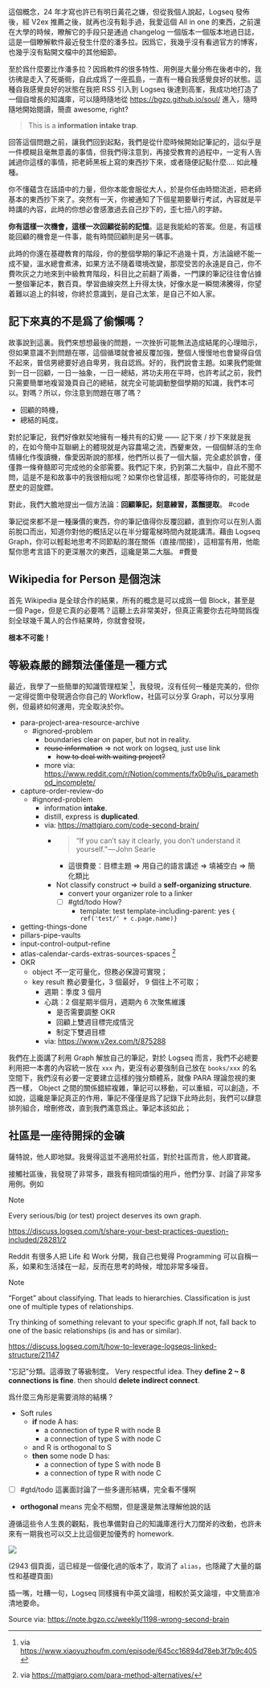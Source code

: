 
這個概念，24 年才寫也許已有明日黃花之嫌，但從我個人說起，Logseq 發佈後，經 V2ex 推薦之後，就再也沒有鬆手過，我愛這個 All in one 的東西，之前還在大學的時候，瞭解它的手段只是通過 changelog 一個版本一個版本地過日誌，這是一個瞭解軟件最近發生什麼的潘多拉。因爲它，我幾乎沒有看過官方的博客，也幾乎沒有點開文檔中的其他細節。

至於爲什麼要比作潘多拉？因爲軟件的很多特性、用例是大量分佈在後者中的，我彷彿是走入了死衚衕，自此成爲了一座孤島，一直有一種自我感覺良好的狀態。這種自我感覺良好的狀態在我把 RSS 引入到 Logseq 後達到高峯，我成功地打造了一個自增長的知識庫，可以隨時隨地從 https://bgzo.github.io/soul/ 進入，隨時隨地開始閱讀，簡直 awesome, right?

> This is a **information intake trap**.

回答這個問題之前，讓我們回到起點，我們是從什麼時候開始記筆記的，這似乎是一件模糊且毫無意義的事情，但我們得注意到，再接受教育的過程中，一定有人告誡過你這樣的事情，把老師黑板上寫的東西抄下來，或者隨便記點什麼.... 如此種種。

你不懂蘊含在話語中的力量，但你本能會服從大人，於是你任由時間流逝，把老師基本的東西抄下來了。突然有一天，你被通知了下個星期要舉行考試，內容就是平時講的內容，此時的你想必會感激過去自己抄下的，歪七扭八的字跡。

**你有這樣一次機會，這樣一次回顧從前的記憶**。這是我能給的答案。但是，有這樣能回顧的機會是一件事，能有時間回顧則是另一碼事。

此時的你還在基礎教育的階段，你的整個學期的筆記不過幾十頁，方法論總不能一成不變，溫水總會煮沸，如果方法不隨着環境改變，那麼受苦的永遠是自己，你不費吹灰之力地來到中級教育階段，科目比之前翻了兩番，一門課的筆記往往會佔據一整個筆記本，數百頁。學習曲線突然上升得太快，好像水是一瞬間沸騰得，你望着難以追上的斜坡，你終於意識到，是自己太笨，是自己不如人家。

## 記下來真的不是爲了偷懶嗎？

故事說到這裏。我們來想想最後的問題，一次挫折可能無法造成結尾的心理暗示，但如果意識不到問題在哪，這個循環就會被反覆加強，整個人慢慢地也會變得自信不起來，普信男總要好過自卑男，我自認爲。好的，我們說會主題。如果我們能做到一日一回顧，一日一抽象，一日一總結，將功夫用在平時，也許考試之前，我們只需要簡單地複習幾頁自己的總結，就完全可能調動整個學期的知識，我們本可以。對嗎？所以，你注意到問題在哪了嗎？

- 回顧的時機，
- 總結的純度。

對於記筆記，我們好像默契地擁有一種共有的幻覺 —— 記下來 / 抄下來就是我的，在如今簡中互聯網上的體現就是內容農場之流，西顰東效，一個個鮮活的生命情緣化作復讀機，像愛因斯說的那樣，他們所以長了一個大腦，完全處於誤會，僅僅靠一條脊髓即可完成他的全部需要。我們記下來，扔到第二大腦中，自此不聞不問，這是不是和故事中的我很相似呢？如果你也曾這樣，那麼等待你的，可能就是歷史的迴旋鏢。

對此，我們大膽地提出一個方法論：**回顧筆記，刻意練習，蒸餾提取**。 #code

筆記從來都不是一種廉價的東西，你的筆記值得你反覆回顧，直到你可以在別人面前脫口而出，知道你對他的概括足以在半分鐘電梯時間內就能講清。藉由 Logseq Graph，你可以輕鬆地思考不同節點的潛在關係（直接/間接），這相當有用，他能幫你思考言語下的更深層次的東西，這纔是第二大腦。 #費曼

## Wikipedia for Person 是個泡沫

首先 Wikipedia 是全球合作的結果，所有的概念是可以成爲一個 Block，甚至是一個 Page，但是它真的必要嗎？這聽上去非常美好，但真正需要你去花時間爲復刻全球幾千萬人的合作結果時，你就會發現，

**根本不可能！**

## 等級森嚴的歸類法僅僅是一種方式

最近，我學了一些簡單的知識管理框架 [^podcast]，我發現，沒有任何一種是完美的，但你一定得從箇中發現適合你自己的 Workflow，社區可以分享 Graph，可以分享用例，但最終如何運用，完全取決於你。

- para-project-area-resource-archive
  - #ignored-problem
    - boundaries clear on paper, but not in reality.
    - ~~reuse information~~ => not work on logseq, just use link
      - ~~how to deal with waiting project?~~
    - more via: https://www.reddit.com/r/Notion/comments/fx0b9u/is_paramethod_incomplete/
- capture-order-review-do
  - #ignored-problem
    - information **intake**.
    - distill, express is **duplicated**.
    - via: https://mattgiaro.com/code-second-brain/
      - > “If you can’t say it clearly, you don’t understand it yourself.” — John Searle
        - 這很費曼：目標主題 => 用自己的語言講述 => 填補空白 => 簡化類比
      - Not classify construct => build a **self-organizing structure**.
        - convert your organizer role to a linker
        - [ ] #gtd/todo How?
          - template: test
            template-including-parent: yes
            ``{ ref('test/' + c.page.name)}``
- getting-things-done
- pillars-pipe-vaults
- input-control-output-refine
- atlas-calendar-cards-extras-sources-spaces [^more-methodology]
- OKR
  - object 不一定可量化，但務必保證可實現；
  - key result 務必要量化，3 個最好， 9 個往上不可取；
    - 週期：季度 3 個月
    - 心跳：2 個星期半個月，週期內 6 次聚焦維護
      - 是否需要調整 OKR
      - 回顧上雙週目標完成情況
      - 制定下雙週目標
    - via: https://www.v2ex.com/t/875288

我們在上面講了利用 Graph 解放自己的筆記，對於 Logseq 而言，我們不必總要利用把一本書的內容統一放在 `xxx` 內，更沒有必要強制自己放在 `books/xxx` 的名空間下，我們沒有必要一定要建立這樣的強分類體系，就像 PARA 理論忽視的東西一樣， Object 之間的關係錯綜複雜，筆記可以移動，可以重組，可以創造，不如說，這纔是筆記真正的作用，筆記不僅僅是爲了記錄下此時此刻，我們可以肆意排列組合，增刪修改，直到我們滿意爲止。筆記本該如此；

## 社區是一座待開採的金礦

薩特說，他人即地獄。我覺得這並不適用於社區，對於社區而言，他人即寶藏。

接觸社區後，我發現了非常多，跟我有相同煩惱的用戶，他們分享、討論了非常多用例。例如

> [!note]
>
> Every serious/big (or test) project deserves its own graph.
>
> https://discuss.logseq.com/t/share-your-best-practices-question-included/28281/2

Reddit 有很多人把 Life 和 Work 分開，我自己也覺得 Programming 可以自稱一系，如果和生活揉在一起，反而在思考的時候，增加非常多噪音。

> [!note]
>
> “Forget” about classifying. That leads to hierarchies. Classification is just one of multiple types of relationships.
>
> Try thinking of something relevant to your specific graph.If not, fall back to one of the basic relationships (is and has or similar).
>
> https://discuss.logseq.com/t/how-to-leverage-logseqs-linked-structure/21147

“忘記”分類。這導致了等級制度。 Very respectful idea. They **define 2 \~ 8 connections is fine**. then should **delete indirect connect**.

爲什麼三角形是需要消除的結構？

- Soft rules
    - **if** node A has:
      - a connection of type R with node B
      - a connection of type S with node C
    - and R is orthogonal to S
    - **then** some node D has:
      - a connection of type S with node B
      - a connection of type R with node C
- [ ] #gtd/todo 這裏面討論了一些多邊形結構，完全看不懂啊

- **orthogonal** means 完全不相關，但是還是無法理解他說的話

遵循這些令人生畏的觀點，我也準備對自己的知識庫進行大刀闊斧的改動，也許未來有一期我也可以交上比這個更加優秀的 homework.

![](https://raw.githack.com/bGZo/assets/dev/2024/Screenshot%202024-07-26%20210740-or8.png)

(2943 個頁面，這已經是一個優化過的版本了，取消了 `alias`，也隱藏了大量的屬性和基礎頁面)

插一嘴，吐糟一句，Logseq 同樣擁有中英文論壇，相較於英文論壇，中文簡直冷清地要命。

[^podcast]: via https://www.xiaoyuzhoufm.com/episode/645cc16894d78eb3f7b9c405
[^more-methodology]: via https://mattgiaro.com/para-method-alternatives/

Source via: https://note.bgzo.cc/weekly/1198-wrong-second-brain